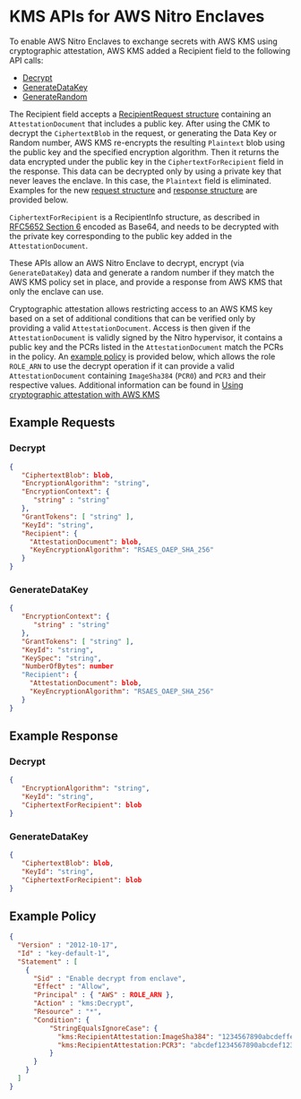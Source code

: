 # KMS APIs for AWS Nitro Enclaves

To enable AWS Nitro Enclaves to exchange secrets with AWS KMS using
cryptographic attestation, AWS KMS added a Recipient field to the following API calls:
 * [Decrypt](./Decrypt.md)
 * [GenerateDataKey](./GenerateDataKey.md)
 * [GenerateRandom](./GenerateRandom.md)

The Recipient field accepts a [RecipientRequest structure](./RecipientRequest.md) containing an `AttestationDocument`
that includes a public key. After using the CMK to decrypt the `CiphertextBlob` in the request, or generating the Data
Key or Random number, AWS KMS re-encrypts the resulting `Plaintext` blob using the public key and the specified
encryption algorithm. Then it returns the data encrypted under the public key in the `CiphertextForRecipient` field in
the response. This data can be decrypted only by using a private key that never leaves the enclave.  In this case, the
`Plaintext` field is eliminated.  Examples for the new [request structure](#example-requests) and [response
structure](#example-response) are provided below.

`CiphertextForRecipient` is a RecipientInfo structure, as described in [RFC5652 Section
6](https://tools.ietf.org/html/rfc5652#section-6) encoded as Base64, and needs to be decrypted with the private key
corresponding to the public key added in the `AttestationDocument`.

These APIs allow an AWS Nitro Enclave to decrypt, encrypt (via `GenerateDataKey`) data and generate a random number if
they match the AWS KMS policy set in place, and provide a response from AWS KMS that only the enclave can use.

Cryptographic attestation allows restricting access to an AWS KMS key based on a set of additional conditions that can
be verified only by providing a valid `AttestationDocument`.  Access is then given if the `AttestationDocument` is
validly signed by the Nitro hypervisor, it contains a public key and the PCRs listed in the `AttestationDocument`
match the PCRs in the policy. An [example policy](#example-policy) is provided below, which allows the role `ROLE_ARN`
to use the decrypt operation if it can provide a valid `AttestationDocument` containing `ImageSha384` (`PCR0`) and
`PCR3` and their respective values. Additional information can be found in [Using cryptographic attestation with AWS
KMS](https://docs.aws.amazon.com/enclaves/latest/user/kms.html)

## Example Requests

### Decrypt

```json
{
   "CiphertextBlob": blob,
   "EncryptionAlgorithm": "string",
   "EncryptionContext": { 
      "string" : "string" 
   },
   "GrantTokens": [ "string" ],
   "KeyId": "string",
   "Recipient": {
     "AttestationDocument": blob,
     "KeyEncryptionAlgorithm": "RSAES_OAEP_SHA_256"
   }
}
```

### GenerateDataKey
```json
{
   "EncryptionContext": { 
      "string" : "string" 
   },
   "GrantTokens": [ "string" ],
   "KeyId": "string",
   "KeySpec": "string",
   "NumberOfBytes": number
   "Recipient": {
     "AttestationDocument": blob,
     "KeyEncryptionAlgorithm": "RSAES_OAEP_SHA_256"
   }
}
```

## Example Response

### Decrypt
```json
{
   "EncryptionAlgorithm": "string",
   "KeyId": "string",
   "CiphertextForRecipient": blob
}
```

### GenerateDataKey

```json
{
   "CiphertextBlob": blob,
   "KeyId": "string",
   "CiphertextForRecipient": blob
}
```

## Example Policy
```json
{
  "Version" : "2012-10-17",
  "Id" : "key-default-1",
  "Statement" : [
    {
      "Sid" : "Enable decrypt from enclave",
      "Effect" : "Allow",
      "Principal" : { "AWS" : ROLE_ARN },
      "Action" : "kms:Decrypt",
      "Resource" : "*",
      "Condition": {
          "StringEqualsIgnoreCase": {
            "kms:RecipientAttestation:ImageSha384": "1234567890abcdeffedcba09876543211234567890abcdeffedcba09876543211234567890abcdeffedcba0987654321",
            "kms:RecipientAttestation:PCR3": "abcdef1234567890abcdef1234567890abcdef1234567890abcdef1234567890abcdef1234567890abcdef1234567890"
          }
      }
    }
  ]
}
```
